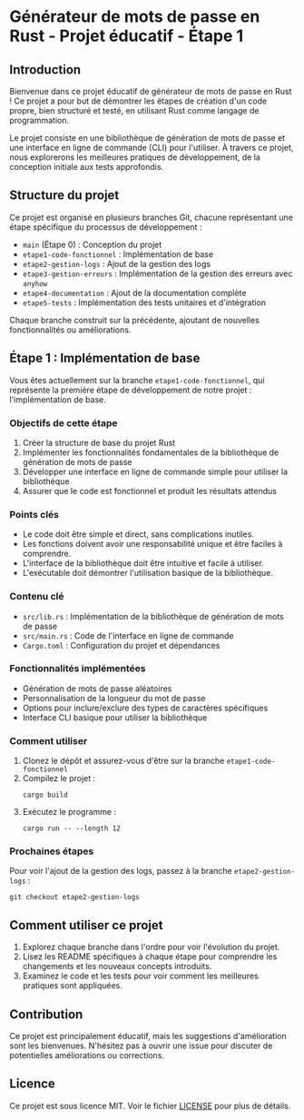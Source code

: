 # Générateur de mots de passe en Rust - Projet éducatif - Étape 1

## Introduction

Bienvenue dans ce projet éducatif de générateur de mots de passe en Rust ! Ce projet a pour but de démontrer les étapes de création d'un code propre, bien structuré et testé, en utilisant Rust comme langage de programmation.

Le projet consiste en une bibliothèque de génération de mots de passe et une interface en ligne de commande (CLI) pour l'utiliser. À travers ce projet, nous explorerons les meilleures pratiques de développement, de la conception initiale aux tests approfondis.

## Structure du projet

Ce projet est organisé en plusieurs branches Git, chacune représentant une étape spécifique du processus de développement :

- `main` (Étape 0) : Conception du projet
- `etape1-code-fonctionnel` : Implémentation de base
- `etape2-gestion-logs` : Ajout de la gestion des logs
- `etape3-gestion-erreurs` : Implémentation de la gestion des erreurs avec `anyhow`
- `etape4-documentation` : Ajout de la documentation complète
- `etape5-tests` : Implémentation des tests unitaires et d'intégration

Chaque branche construit sur la précédente, ajoutant de nouvelles fonctionnalités ou améliorations.

## Étape 1 : Implémentation de base

Vous êtes actuellement sur la branche `etape1-code-fonctionnel`, qui représente la première étape de développement de notre projet : l'implémentation de base.

### Objectifs de cette étape

1. Créer la structure de base du projet Rust
2. Implémenter les fonctionnalités fondamentales de la bibliothèque de génération de mots de passe
3. Développer une interface en ligne de commande simple pour utiliser la bibliothèque
4. Assurer que le code est fonctionnel et produit les résultats attendus

### Points clés

- Le code doit être simple et direct, sans complications inutiles.
- Les fonctions doivent avoir une responsabilité unique et être faciles à comprendre.
- L'interface de la bibliothèque doit être intuitive et facile à utiliser.
- L'exécutable doit démontrer l'utilisation basique de la bibliothèque.

### Contenu clé

- `src/lib.rs` : Implémentation de la bibliothèque de génération de mots de passe
- `src/main.rs` : Code de l'interface en ligne de commande
- `Cargo.toml` : Configuration du projet et dépendances

### Fonctionnalités implémentées

- Génération de mots de passe aléatoires
- Personnalisation de la longueur du mot de passe
- Options pour inclure/exclure des types de caractères spécifiques
- Interface CLI basique pour utiliser la bibliothèque

### Comment utiliser

1. Clonez le dépôt et assurez-vous d'être sur la branche `etape1-code-fonctionnel`
2. Compilez le projet :
   ```
   cargo build
   ```
3. Exécutez le programme :
   ```
   cargo run -- --length 12
   ```

### Prochaines étapes

Pour voir l'ajout de la gestion des logs, passez à la branche `etape2-gestion-logs` :

```
git checkout etape2-gestion-logs
```

## Comment utiliser ce projet

1. Explorez chaque branche dans l'ordre pour voir l'évolution du projet.
2. Lisez les README spécifiques à chaque étape pour comprendre les changements et les nouveaux concepts introduits.
3. Examinez le code et les tests pour voir comment les meilleures pratiques sont appliquées.

## Contribution

Ce projet est principalement éducatif, mais les suggestions d'amélioration sont les bienvenues. N'hésitez pas à ouvrir une issue pour discuter de potentielles améliorations ou corrections.

## Licence

Ce projet est sous licence MIT. Voir le fichier [LICENSE](LICENSE) pour plus de détails.
